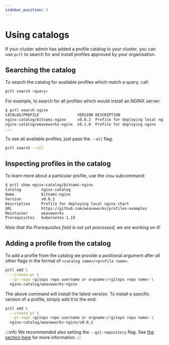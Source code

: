 ```yaml
---
sidebar_position: 3
---
```


# Using catalogs

If your cluster admin has added a profile catalog to your cluster, you can
use `pctl` to search for and install profiles approved by your organisation.

## Searching the catalog

To search the catalog for available profiles which match a query, call:

```bash
pctl search <query>
```

For example, to search for all profiles which would install an NGINX server:

```bash
$ pctl search nginx
CATALOG/PROFILE                 VERSION DESCRIPTION
nginx-catalog/bitnami-nginx     v0.0.2  Profile for deploying local nginx chart
nginx-catalog/weaveworks-nginx  v0.1.0  Profile for deploying nginx
...
```

To see all available profiles, just pass the `--all` flag:

```bash
pctl search --all
```

## Inspecting profiles in the catalog

To learn more about a particular profile, use the `show` subcommand:

```bash
$ pctl show nginx-catalog/bitnami-nginx
Catalog         nginx-catalog
Name            bitnami-nginx
Version         v0.0.2
Description     Profile for deploying local nginx chart
URL             https://github.com/weaveworks/profiles-examples
Maintainer      weaveworks
Prerequisites   kubernetes 1.19
```

_Note that the Prerequisites field is not yet processed, we are working on it!_

## Adding a profile from the catalog

To add a profile from the catalog we provide a positional argument after all other flags
in the format of `<catalog name>/<profile name>`.

```bash
pctl add \
  --create-pr \
  --pr-repo <gitops repo username or orgname>/<gitops repo name> \
  nginx-catalog/weaveworks-nginx
```

The above command will install the latest version.
To install a specific version of a profile, simply add it to the end:

```bash
pctl add \
  --create-pr \
  --pr-repo <gitops repo username or orgname>/<gitops repo name> \
  nginx-catalog/weaveworks-nginx/v0.0.2
```

:::info
We recommended also setting the `--git-repository` flag. See [the section here](/docs/installer-docs/adding-via-gitops#the-git-repository-flag)
for more information.
:::

